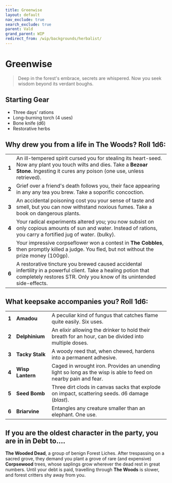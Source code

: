 ```yaml
---
title: Greenwise
layout: default
nav_exclude: true
search_exclude: true
parent: Vald
grand_parent: WIP
redirect_from: /wip/backgrounds/herbalist/
---
```


# Greenwise

> Deep in the forest's embrace, secrets are whispered. Now you seek wisdom beyond its verdant boughs.

## Starting Gear

- Three days' rations
- Long-burning torch (4 uses)
- Bone knife (d6)
- Restorative herbs

## Why drew you from a life in The Woods? Roll 1d6:

|       |                                                                                                                                                                                            |
| ----- | ------------------------------------------------------------------------------------------------------------------------------------------------------------------------------------------ |
| **1** | An ill-tempered spirit cursed you for stealing its heart-seed. Now any plant you touch wilts and dies. Take a **Bezoar Stone**. Ingesting it cures any poison (one use, unless retrieved). |
| **2** | Grief over a friend's death follows you, their face appearing in any any tea you brew. Take a soporific concoction.                                                                        |
| **3** | An accidental poisoning cost you your sense of taste and smell, but you can now withstand noxious fumes. Take a book on dangerous plants.                                                  |
| **4** | Your radical experiments altered you; you now subsist on only copious amounts of sun and water. Instead of rations, you carry a fortified jug of water. (bulky).                           |
| **5** | Your impressive corpseflower won a contest in **The Cobbles**, then promptly killed a judge. You fled, but not without the prize money (100gp).                                            |
| **6** | A restorative tincture you brewed caused accidental infertility in a powerful client. Take a healing potion that completely restores STR. Only you know of its unintended side-effects.    |

## What keepsake accompanies you? Roll 1d6:

|       |                  |                                                                                                                |
| ----- | ---------------- | -------------------------------------------------------------------------------------------------------------- |
| **1** | **Amadou**       | A peculiar kind of fungus that catches flame quite easily. Six uses.                                           |
| **2** | **Delphinium**   | An elixir allowing the drinker to hold their breath for an hour, can be divided into multiple doses.           |
| **3** | **Tacky Stalk**  | A woody reed that, when chewed, hardens into a permanent adhesive.                                             |
| **4** | **Wisp Lantern** | Caged in wrought iron. Provides an unending light so long as the wisp is able to feed on nearby pain and fear. |
| **5** | **Seed Bomb**    | Three dirt clods in canvas sacks that explode on impact, scattering seeds. d6 damage (_blast_).                |
| **6** | **Briarvine**    | Entangles any creature smaller than an elephant. One use.                                                      |

## If you are the oldest character in the party, you are in in Debt to....

**The Wooded Dead**, a group of benign Forest Liches. After trespassing on a sacred grove, they demand you plant a grove of rare (and expensive) **Corpsewood** trees, whose saplings grow wherever the dead rest in great numbers. Until your debt is paid, travelling through **The Woods** is slower, and forest critters shy away from you.  